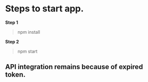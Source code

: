 # Steps to start app.

 **Step 1**

 >npm install

  **Step 2**

 >npm start

## API integration remains because of expired token.